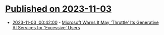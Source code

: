 # [Published on 2023-11-03](index.md)

* [2023-11-03, 00:42:00](https://it.slashdot.org/story/23/11/02/2049242/microsoft-warns-it-may-throttle-its-generative-ai-services-for-excessive-users?utm_source=rss1.0mainlinkanon&utm_medium=feed) - [Microsoft Warns It May 'Throttle' Its Generative AI Services for 'Excessive' Users](https://it.slashdot.org/story/23/11/02/2049242/microsoft-warns-it-may-throttle-its-generative-ai-services-for-excessive-users?utm_source=rss1.0mainlinkanon&utm_medium=feed)

